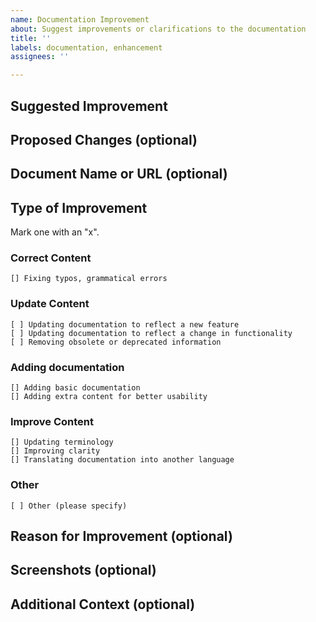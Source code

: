 ```yaml
---
name: Documentation Improvement
about: Suggest improvements or clarifications to the documentation
title: ''
labels: documentation, enhancement
assignees: ''

---
```


## Suggested Improvement


## Proposed Changes (optional)


## Document Name or URL (optional)
<!-- If this improvement relates to an existing document provide the document name or URL here. -->


## Type of Improvement
Mark one with an "x". 

### Correct Content
```
[] Fixing typos, grammatical errors
```

### Update Content
```
[ ] Updating documentation to reflect a new feature
[ ] Updating documentation to reflect a change in functionality
[ ] Removing obsolete or deprecated information  
```

### Adding documentation
```
[] Adding basic documentation
[] Adding extra content for better usability
```

### Improve Content
```
[] Updating terminology
[] Improving clarity
[] Translating documentation into another language  
```

### Other
```
[ ] Other (please specify)  
```

## Reason for Improvement (optional)


## Screenshots (optional)


## Additional Context (optional)

